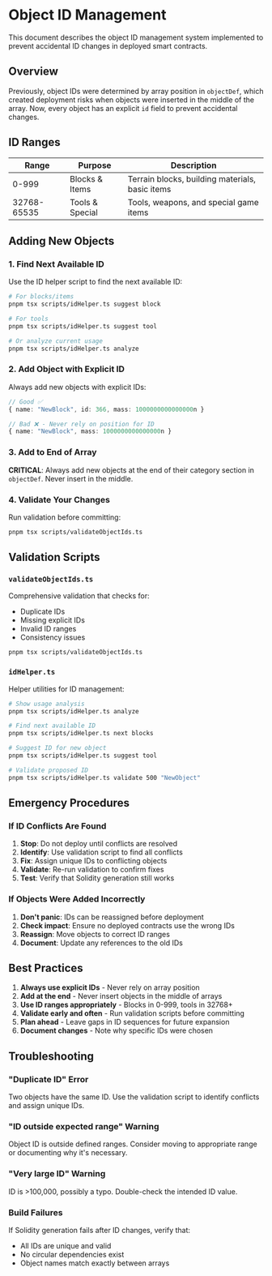 # Object ID Management

This document describes the object ID management system implemented to prevent accidental ID changes in deployed smart contracts.

## Overview

Previously, object IDs were determined by array position in `objectDef`, which created deployment risks when objects were inserted in the middle of the array. Now, every object has an explicit `id` field to prevent accidental changes.

## ID Ranges

| Range | Purpose | Description |
|-------|---------|-------------|
| 0-999 | Blocks & Items | Terrain blocks, building materials, basic items |
| 32768-65535 | Tools & Special | Tools, weapons, and special game items |

## Adding New Objects

### 1. Find Next Available ID

Use the ID helper script to find the next available ID:

```bash
# For blocks/items
pnpm tsx scripts/idHelper.ts suggest block

# For tools
pnpm tsx scripts/idHelper.ts suggest tool

# Or analyze current usage
pnpm tsx scripts/idHelper.ts analyze
```

### 2. Add Object with Explicit ID

Always add new objects with explicit IDs:

```typescript
// Good ✅
{ name: "NewBlock", id: 366, mass: 1000000000000000n }

// Bad ❌ - Never rely on position for ID
{ name: "NewBlock", mass: 1000000000000000n }
```

### 3. Add to End of Array

**CRITICAL**: Always add new objects at the end of their category section in `objectDef`. Never insert in the middle.

### 4. Validate Your Changes

Run validation before committing:

```bash
pnpm tsx scripts/validateObjectIds.ts
```

## Validation Scripts

### `validateObjectIds.ts`
Comprehensive validation that checks for:
- Duplicate IDs
- Missing explicit IDs
- Invalid ID ranges
- Consistency issues

```bash
pnpm tsx scripts/validateObjectIds.ts
```

### `idHelper.ts`
Helper utilities for ID management:

```bash
# Show usage analysis
pnpm tsx scripts/idHelper.ts analyze

# Find next available ID
pnpm tsx scripts/idHelper.ts next blocks

# Suggest ID for new object
pnpm tsx scripts/idHelper.ts suggest tool

# Validate proposed ID
pnpm tsx scripts/idHelper.ts validate 500 "NewObject"
```

## Emergency Procedures

### If ID Conflicts Are Found

1. **Stop**: Do not deploy until conflicts are resolved
2. **Identify**: Use validation script to find all conflicts
3. **Fix**: Assign unique IDs to conflicting objects
4. **Validate**: Re-run validation to confirm fixes
5. **Test**: Verify that Solidity generation still works

### If Objects Were Added Incorrectly

1. **Don't panic**: IDs can be reassigned before deployment
2. **Check impact**: Ensure no deployed contracts use the wrong IDs
3. **Reassign**: Move objects to correct ID ranges
4. **Document**: Update any references to the old IDs

## Best Practices

1. **Always use explicit IDs** - Never rely on array position
2. **Add at the end** - Never insert objects in the middle of arrays
3. **Use ID ranges appropriately** - Blocks in 0-999, tools in 32768+
4. **Validate early and often** - Run validation scripts before committing
5. **Plan ahead** - Leave gaps in ID sequences for future expansion
6. **Document changes** - Note why specific IDs were chosen

## Troubleshooting

### "Duplicate ID" Error
Two objects have the same ID. Use the validation script to identify conflicts and assign unique IDs.

### "ID outside expected range" Warning
Object ID is outside defined ranges. Consider moving to appropriate range or documenting why it's necessary.

### "Very large ID" Warning
ID is >100,000, possibly a typo. Double-check the intended ID value.

### Build Failures
If Solidity generation fails after ID changes, verify that:
- All IDs are unique and valid
- No circular dependencies exist
- Object names match exactly between arrays
